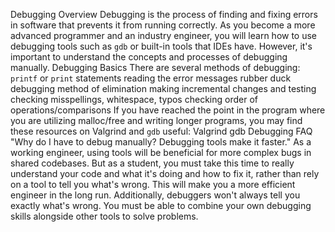 Debugging Overview
Debugging is the process of finding and fixing errors in software that prevents it from running correctly. As you become a more advanced programmer and an industry engineer, you will learn how to use debugging tools such as `gdb` or built-in tools that IDEs have. However, it's important to understand the concepts and processes of debugging manually.
Debugging Basics
There are several methods of debugging:
`printf` or `print` statements
reading the error messages
rubber duck debugging
method of elimination
making incremental changes and testing
checking misspellings, whitespace, typos
checking order of operations/comparisons
If you have reached the point in the program where you are utilizing malloc/free and writing longer programs, you may find these resources on Valgrind and `gdb` useful: 
Valgrind
gdb
Debugging FAQ
"Why do I have to debug manually? Debugging tools make it faster."
As a working engineer, using tools will be beneficial for more complex bugs in shared codebases. But as a student, you must take this time to really understand your code and what it's doing and how to fix it, rather than rely on a tool to tell you what's wrong. This will make you a more efficient engineer in the long run.
Additionally, debuggers won't always tell you exactly what's wrong. You must be able to combine your own debugging skills alongside other tools to solve problems.